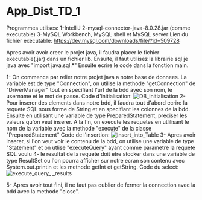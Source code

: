 # App_Dist_TD_1
Programmes utilises: 1-IntelliJ 
                     2-mysql-connector-java-8.0.28.jar (comme executable)
                     3-MySQL Workbench, MySQL shell et MySQL server
Lien du fichier executable: https://dev.mysql.com/downloads/file/?id=509728
 
Apres avoir avoir creer le projet java, il faudra placer le fichier executable(.jar) dans un fichier lib. Ensuite, il faut utilisez la librairie sql je java avec "import java.sql.*"
Ensuite ecrire le code dans la fonction main. 

1- On commence par relier notre projet java a notre base de donnees. La variable est de type "Connection", on utilise la methode "getConnection" de "DriverManager" tout en specifiant l'url de la bdd avec son nom, le username et le mot de passe.
Code d'initialisation: ![DB_initialisation](https://user-images.githubusercontent.com/80248505/151718004-30dde62e-79bd-495c-adaa-2e8aecad6f11.png)
2- Pour inserer des elements dans notre bdd, il faudra tout d'abord ecrire la requete SQL sous forme de String et en specifiant les colonnes de la bdd. 
   Ensuite en utilisant une variable de type PreparedStatement, preciser les valeurs qu'on veut inserer. A la fin, on execute les requetes en utlilisant le nom de la variable avec    la methode "execute" de la classe "PreparedStatement"
Code de l'insertion: ![Insert_into_Table](https://user-images.githubusercontent.com/80248505/151717929-89f9f43d-3a10-4d54-abb9-1022bee31e3b.png)
3- Apres avoir inserer, si l'on veut voir le contenu de la bdd, on utilise une variable de type "Statement" et on utlise "executeQuery" ayant comme parametre la requete SQL voulu
4- le resultat de la requete doit etre stocker dans une variable de type ResultSet ou l'on pourra afficher sur notre ecran son contenu avec System.out.println et les methode getInt et getString. 
Code du select: ![execute_query_ _results](https://user-images.githubusercontent.com/80248505/151717931-1e95c11d-83b8-474a-9e6b-36aa32283862.png)

5- Apres avoir tout fini, il ne faut pas oublier de fermer la connection avec la bdd avec la methode "close".




